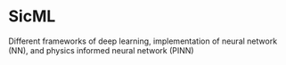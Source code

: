 # SicML
Different frameworks of deep learning, implementation of neural network (NN), and physics informed neural network (PINN)
